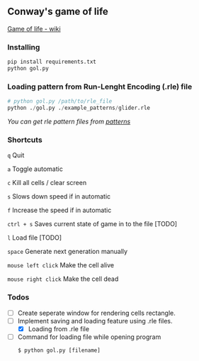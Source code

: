 ## Conway's game of life
[Game of life - wiki](https://en.wikipedia.org/wiki/Conway%27s_Game_of_Life)

### Installing
```python
pip install requirements.txt
python gol.py
```

### Loading pattern from Run-Lenght Encoding (.rle) file
```python
# python gol.py /path/to/rle_file
python ./gol.py ./example_patterns/glider.rle
```
*You can get rle pattern files from [patterns](https://conwaylife.com/wiki/Pattern_of_the_Year)*

### Shortcuts

`q` Quit

`a` Toggle automatic

`c` Kill all cells / clear screen

`s` Slows down speed if in automatic

`f` Increase the speed if in automatic

`ctrl + s` Saves current state of game in to the file [TODO]

`l` Load file [TODO]

`space` Generate next generation manually

`mouse left click` Make the cell alive

`mouse right click` Make the cell dead

### Todos

- [ ] Create seperate window for rendering cells rectangle.
- [ ] Implement saving and loading feature using .rle files.
    - [x]  Loading from .rle file
- [ ] Command for loading file while opening program
    ```shell
    $ python gol.py [filename]
    ```